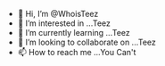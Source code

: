 - 👋 Hi, I’m @WhoisTeez
- 👀 I’m interested in ...Teez
- 🌱 I’m currently learning ...Teez
- 💞️ I’m looking to collaborate on ...Teez
- 📫 How to reach me ...You Can't

<!---
WhoisTeez/WhoisTeez is a ✨ special ✨ repository because its `README.md` (this file) appears on your GitHub profile.
You can click the Preview link to take a look at your changes.
--->
